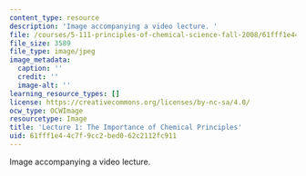 ```yaml
---
content_type: resource
description: 'Image accompanying a video lecture. '
file: /courses/5-111-principles-of-chemical-science-fall-2008/61fff1e44c7f9cc2bed062c2112fc911_1.jpg
file_size: 3589
file_type: image/jpeg
image_metadata:
  caption: ''
  credit: ''
  image-alt: ''
learning_resource_types: []
license: https://creativecommons.org/licenses/by-nc-sa/4.0/
ocw_type: OCWImage
resourcetype: Image
title: 'Lecture 1: The Importance of Chemical Principles'
uid: 61fff1e4-4c7f-9cc2-bed0-62c2112fc911
---
```

Image accompanying a video lecture. 